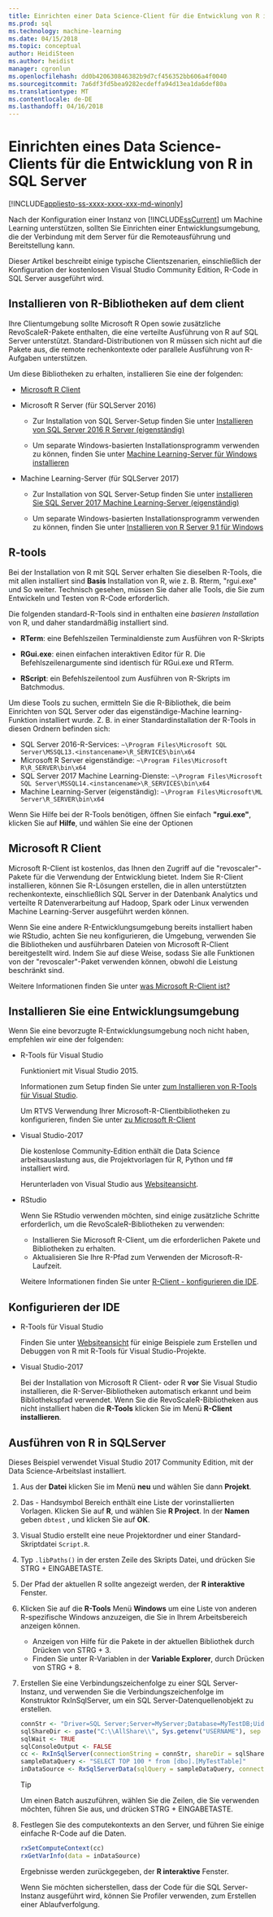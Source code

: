 ```yaml
---
title: Einrichten einer Data Science-Client für die Entwicklung von R in SQL Server | Microsoft Docs
ms.prod: sql
ms.technology: machine-learning
ms.date: 04/15/2018
ms.topic: conceptual
author: HeidiSteen
ms.author: heidist
manager: cgronlun
ms.openlocfilehash: dd0b420630846382b9d7cf456352bb606a4f0040
ms.sourcegitcommit: 7a6df3fd5bea9282ecdeffa94d13ea1da6def80a
ms.translationtype: MT
ms.contentlocale: de-DE
ms.lasthandoff: 04/16/2018
---
```

# <a name="set-up-a-data-science-client-for-r-development-on-sql-server"></a>Einrichten eines Data Science-Clients für die Entwicklung von R in SQL Server
[!INCLUDE[appliesto-ss-xxxx-xxxx-xxx-md-winonly](../../includes/appliesto-ss-xxxx-xxxx-xxx-md-winonly.md)]

Nach der Konfiguration einer Instanz von [!INCLUDE[ssCurrent](../../includes/sscurrent-md.md)] um Machine Learning unterstützen, sollten Sie Einrichten einer Entwicklungsumgebung, die der Verbindung mit dem Server für die Remoteausführung und Bereitstellung kann.

Dieser Artikel beschreibt einige typische Clientszenarien, einschließlich der Konfiguration der kostenlosen Visual Studio Community Edition, R-Code in SQL Server ausgeführt wird.

## <a name="install-r-libraries-on-the-client"></a>Installieren von R-Bibliotheken auf dem client

Ihre Clientumgebung sollte Microsoft R Open sowie zusätzliche RevoScaleR-Pakete enthalten, die eine verteilte Ausführung von R auf SQL Server unterstützt. Standard-Distributionen von R müssen sich nicht auf die Pakete aus, die remote rechenkontexte oder parallele Ausführung von R-Aufgaben unterstützen.

Um diese Bibliotheken zu erhalten, installieren Sie eine der folgenden:
  
+ [Microsoft R Client](http://aka.ms/rclient/download)

+ Microsoft R Server (für SQLServer 2016)

    - Zur Installation von SQL Server-Setup finden Sie unter [Installieren von SQL Server 2016 R Server (eigenständig)](../install/sql-r-standalone-windows-install.md)

    - Um separate Windows-basierten Installationsprogramm verwenden zu können, finden Sie unter [Machine Learning-Server für Windows installieren](https://docs.microsoft.com/machine-learning-server/install/machine-learning-server-windows-install)

+ Machine Learning-Server (für SQLServer 2017)

    - Zur Installation von SQL Server-Setup finden Sie unter [installieren Sie SQL Server 2017 Machine Learning-Server (eigenständig)](../install/sql-machine-learning-standalone-windows-install.md)

    - Um separate Windows-basierten Installationsprogramm verwenden zu können, finden Sie unter [Installieren von R Server 9.1 für Windows](https://docs.microsoft.com/machine-learning-server/install/r-server-install-windows)

## <a name="r-tools"></a>R-tools

Bei der Installation von R mit SQL Server erhalten Sie dieselben R-Tools, die mit allen installiert sind **Basis** Installation von R, wie z. B. Rterm, "rgui.exe" und So weiter. Technisch gesehen, müssen Sie daher alle Tools, die Sie zum Entwickeln und Testen von R-Code erforderlich.

Die folgenden standard-R-Tools sind in enthalten eine *basieren Installation* von R, und daher standardmäßig installiert sind.

+ **RTerm**: eine Befehlszeilen Terminaldienste zum Ausführen von R-Skripts

+ **RGui.exe**: einen einfachen interaktiven Editor für R. Die Befehlszeilenargumente sind identisch für RGui.exe und RTerm.

+ **RScript**: ein Befehlszeilentool zum Ausführen von R-Skripts im Batchmodus.

Um diese Tools zu suchen, ermitteln Sie die R-Bibliothek, die beim Einrichten von SQL Server oder das eigenständige-Machine learning-Funktion installiert wurde. Z. B. in einer Standardinstallation der R-Tools in diesen Ordnern befinden sich:

+ SQL Server 2016-R-Services: `~\Program Files\Microsoft SQL Server\MSSQL13.<instancename>\R_SERVICES\bin\x64`
+ Microsoft R Server eigenständige: `~\Program Files\Microsoft R\R_SERVER\bin\x64`
+ SQL Server 2017 Machine Learning-Dienste: `~\Program Files\Microsoft SQL Server\MSSQL14.<instancename>\R_SERVICES\bin\x64`
+ Machine Learning-Server (eigenständig): `~\Program Files\Microsoft\ML Server\R_SERVER\bin\x64`

Wenn Sie Hilfe bei der R-Tools benötigen, öffnen Sie einfach **"rgui.exe"**, klicken Sie auf **Hilfe**, und wählen Sie eine der Optionen

## <a name="microsoft-r-client"></a>Microsoft R Client

Microsoft R-Client ist kostenlos, das Ihnen den Zugriff auf die "revoscaler"-Pakete für die Verwendung der Entwicklung bietet. Indem Sie R-Client installieren, können Sie R-Lösungen erstellen, die in allen unterstützten rechenkontexte, einschließlich SQL Server in der Datenbank Analytics und verteilte R Datenverarbeitung auf Hadoop, Spark oder Linux verwenden Machine Learning-Server ausgeführt werden können.

Wenn Sie eine andere R-Entwicklungsumgebung bereits installiert haben wie RStudio, achten Sie neu konfigurieren, die Umgebung, verwenden Sie die Bibliotheken und ausführbaren Dateien von Microsoft R-Client bereitgestellt wird. Indem Sie auf diese Weise, sodass Sie alle Funktionen von der "revoscaler"-Paket verwenden können, obwohl die Leistung beschränkt sind.

Weitere Informationen finden Sie unter [was Microsoft R-Client ist?](https://docs.microsoft.com/machine-learning-server/r-client/what-is-microsoft-r-client)

## <a name="install-a-development-environment"></a>Installieren Sie eine Entwicklungsumgebung

Wenn Sie eine bevorzugte R-Entwicklungsumgebung noch nicht haben, empfehlen wir eine der folgenden:

+ R-Tools für Visual Studio

    Funktioniert mit Visual Studio 2015.

    Informationen zum Setup finden Sie unter [zum Installieren von R-Tools für Visual Studio](https://docs.microsoft.com/visualstudio/rtvs/installation).
 
    Um RTVS Verwendung Ihrer Microsoft-R-Clientbibliotheken zu konfigurieren, finden Sie unter [zu Microsoft R-Client](https://docs.microsoft.com/machine-learning-server/r-client/what-is-microsoft-r-client)

+ Visual Studio-2017

    Die kostenlose Community-Edition enthält die Data Science arbeitsauslastung aus, die Projektvorlagen für R, Python und f# installiert wird.

    Herunterladen von Visual Studio aus [Websiteansicht](https://www.visualstudio.com/vs/). 

+ RStudio

    Wenn Sie RStudio verwenden möchten, sind einige zusätzliche Schritte erforderlich, um die RevoScaleR-Bibliotheken zu verwenden:

    - Installieren Sie Microsoft R-Client, um die erforderlichen Pakete und Bibliotheken zu erhalten.
    - Aktualisieren Sie Ihre R-Pfad zum Verwenden der Microsoft-R-Laufzeit.

    Weitere Informationen finden Sie unter [R-Client - konfigurieren die IDE](https://docs.microsoft.com/machine-learning-server/r-client/what-is-microsoft-r-client#step-2-configure-your-ide).

## <a name="configure-your-ide"></a>Konfigurieren der IDE

+ R-Tools für Visual Studio

    Finden Sie unter [Websiteansicht](https://docs.microsoft.com/visualstudio/rtvs/getting-started-with-r) für einige Beispiele zum Erstellen und Debuggen von R mit R-Tools für Visual Studio-Projekte. 

+ Visual Studio-2017

    Bei der Installation von Microsoft R Client- oder R **vor** Sie Visual Studio installieren, die R-Server-Bibliotheken automatisch erkannt und beim Bibliothekspfad verwendet. Wenn Sie die RevoScaleR-Bibliotheken aus nicht installiert haben die **R-Tools** klicken Sie im Menü **R-Client installieren**.

## <a name="run-r-in-sql-server"></a>Ausführen von R in SQLServer

Dieses Beispiel verwendet Visual Studio 2017 Community Edition, mit der Data Science-Arbeitslast installiert.

1. Aus der **Datei** klicken Sie im Menü **neu** und wählen Sie dann **Projekt**.

2. Das - Handsymbol Bereich enthält eine Liste der vorinstallierten Vorlagen. Klicken Sie auf **R**, und wählen Sie **R Project**. In der **Namen** geben `dbtest` , und klicken Sie auf **OK**.

3. Visual Studio erstellt eine neue Projektordner und einer Standard-Skriptdatei `Script.R`. 

4. Typ `.libPaths()` in der ersten Zeile des Skripts Datei, und drücken Sie STRG + EINGABETASTE.

5. Der Pfad der aktuellen R sollte angezeigt werden, der **R interaktive** Fenster. 

6. Klicken Sie auf die **R-Tools** Menü **Windows** um eine Liste von anderen R-spezifische Windows anzuzeigen, die Sie in Ihrem Arbeitsbereich anzeigen können.
 
    + Anzeigen von Hilfe für die Pakete in der aktuellen Bibliothek durch Drücken von STRG + 3.
    + Finden Sie unter R-Variablen in der **Variable Explorer**, durch Drücken von STRG + 8.

7. Erstellen Sie eine Verbindungszeichenfolge zu einer SQL Server-Instanz, und verwenden Sie die Verbindungszeichenfolge im Konstruktor RxInSqlServer, um ein SQL Server-Datenquellenobjekt zu erstellen. 

    ```r
    connStr <- "Driver=SQL Server;Server=MyServer;Database=MyTestDB;Uid=;Pwd="
    sqlShareDir <- paste("C:\\AllShare\\", Sys.getenv("USERNAME"), sep = "")
    sqlWait <- TRUE
    sqlConsoleOutput <- FALSE
    cc <- RxInSqlServer(connectionString = connStr, shareDir = sqlShareDir, wait = sqlWait, consoleOutput = sqlConsoleOutput)
    sampleDataQuery <- "SELECT TOP 100 * from [dbo].[MyTestTable]"
    inDataSource <- RxSqlServerData(sqlQuery = sampleDataQuery, connectionString = connStr, rowsPerRead = 500)
    ```

    > [!TIP]
    > Um einen Batch auszuführen, wählen Sie die Zeilen, die Sie verwenden möchten, führen Sie aus, und drücken STRG + EINGABETASTE.

8. Festlegen Sie des computekontexts an den Server, und führen Sie einige einfache R-Code auf die Daten.

    ```r
    rxSetComputeContext(cc)
    rxGetVarInfo(data = inDataSource)
    ```

    Ergebnisse werden zurückgegeben, der **R interaktive** Fenster.
    
    Wenn Sie möchten sicherstellen, dass der Code für die SQL Server-Instanz ausgeführt wird, können Sie Profiler verwenden, zum Erstellen einer Ablaufverfolgung.